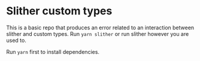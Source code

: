 # Slither custom types

This is a basic repo that produces an error related to an interaction between slither and custom types. Run `yarn slither` or run slither however you are used to. 

Run `yarn` first to install dependencies. 
